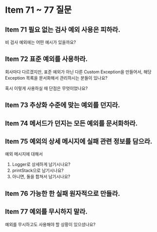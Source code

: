 # Item 71 ~ 77 질문

## Item 71 필요 없는 검사 예외 사용은 피하라.

비 검사 예외에는 어떤 예시가 있을까요?

## Item 72 표준 예외를 사용하라.

회사마다 다르겠지만, 표준 예외가 아닌 다른 Custom Exception을 만들어서, 해당 Exception 목록을 문서화해서 관리하시는 분들이 있나요?

혹시 이렇게 사용하실 때 단점은 무엇이었나요?

## Item 73 추상화 수준에 맞는 예외를 던지라.

## Item 74 메서드가 던지는 모든 예외를 문서화하라.

## Item 75 예외의 상세 메시지에 실패 관련 정보를 담으라.

예외 메시지에 대해서 

1. Logger로 상세하게 남기시나요?
2. printStack으로 남기시나요?
3. 아니면, 둘을 합쳐서 남기시나요?

## Item 76 가능한 한 실패 원자적으로 만들라.

## Item 77 예외를 무시하지 말라.

예외를 무시하고도 사용해야 할 상황이 있으셨나요?
